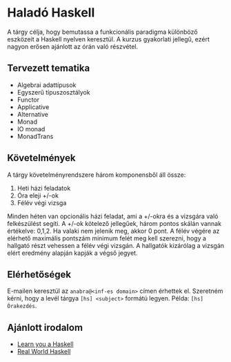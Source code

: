 Haladó Haskell
==============

A tárgy célja, hogy bemutassa a funkcionális paradigma különböző eszközeit a Haskell nyelven keresztül. A kurzus gyakorlati jellegű, ezért nagyon erősen ajánlott az órán való részvétel.

Tervezett tematika
------------------

  - Algebrai adattípusok
  - Egyszerű típuszosztályok
  - Functor
  - Applicative
  - Alternative
  - Monad
  - IO monad
  - MonadTrans

Követelmények
-------------

A tárgy követelményrendszere három komponensből áll össze:

  1) Heti házi feladatok
  2) Óra eleji +/-ok
  3) Félév végi vizsga

Minden héten van opcionális házi feladat, ami a +/-okra és a vizsgára való felkészülést segíti. A +/-ok kötelező jellegűek, három pontos skálán vannak értékelve: 0,1,2. Ha valaki nem jelenik meg, akkor 0 pont. A félév végére az elérhető maximális pontszám minimum felét meg kell szerezni, hogy a hallgató részt vehessen a félév végi vizsgán. A hallgatók kizárólag a vizsgán elért eredmény alapján kapják a végső jegyet.


Elérhetőségek
-------------

E-mailen keresztül az `anabra@<inf-es domain>` címen érhettek el. Szeretném kérni, hogy a levél tárgya `[hs] <subject>` formátú legyen. Példa: `[hs] Órakezdés`.


Ajánlott irodalom
-----------------

  - [Learn you a Haskell](http://learnyouahaskell.com/)
  - [Real World Haskell](http://book.realworldhaskell.org/read/)

